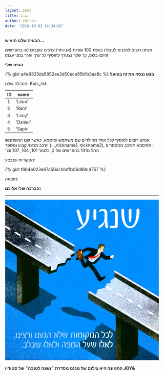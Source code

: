 ```yaml
---
layout: post
title: שנגיע
author: shiran
date: '2019-10-03 14:34:02'
---
```

**הבעיה שלנו היא ש...**

אנחנו רוצים להכניס לטבלה בעלת 100 שורות (או יותר) ערכים עוקבים (או בהפרשים זהים) בלופ, כך שלר נצטרך להוסיף כל ערך וערך בפני עצמו

**הטיפ שלי**


{% gist a4e8335da5852ee2d50ece85b1b3aa8c %}
**בואו ננסה את זה בפועל**

הטבלה שלנו:
Kids_list:

| ID      | name     |
| ------- | -------- |
| 1       | 'Liron'  |
| 2       | 'Rom'    |
| 3       | 'Liroy'  |
| 4       | 'Daniel' |
| 5       | 'Sapir'  |

אנחנו רוצים להוסיף לכל אחד מהילדים שם משתמש וסיסמא, כאשר שם המשתמש יורכב מכינוי קבוע ומספר (...,nickname1, nickname2), והסיסמא תורכב ממספרים החל מ101 בהפרשים של 3, כלומר 101, 104, 107 וכו׳

הפקודות שנבצע:

{% gist f6b4e023e87a56acfabffb06d89c4757 %}

תוצאה:




**והברכה שלי אליכם**

****

![](/assets/img/uploads/שנגיע.jpg)

**התמונה היא צילום של מגנט מסדרת ״נשנה לטובה״ של סטודיו JOY&**
